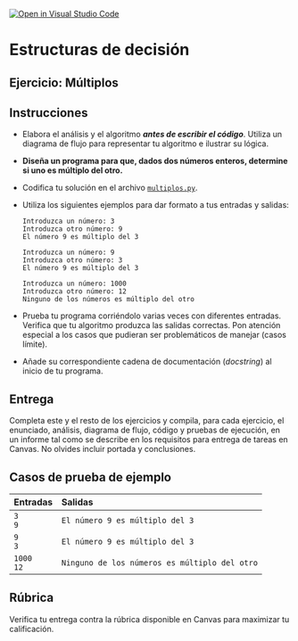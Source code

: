 [![Open in Visual Studio Code](https://classroom.github.com/assets/open-in-vscode-718a45dd9cf7e7f842a935f5ebbe5719a5e09af4491e668f4dbf3b35d5cca122.svg)](https://classroom.github.com/online_ide?assignment_repo_id=12251144&assignment_repo_type=AssignmentRepo)
# Estructuras de decisión

## Ejercicio: Múltiplos

## Instrucciones
- Elabora el análisis y el algoritmo ***antes de escribir el código***. Utiliza un diagrama de flujo para representar tu algoritmo e ilustrar su lógica.

- **Diseña un programa para que, dados dos números enteros, determine si uno es múltiplo del otro.**

- Codifica tu solución en el archivo [`multiplos.py`](/multiplos.py).
   
- Utiliza los siguientes ejemplos para dar formato a tus entradas y salidas:
  ```
  Introduzca un número: 3
  Introduzca otro número: 9
  El número 9 es múltiplo del 3
  
  Introduzca un número: 9
  Introduzca otro número: 3
  El número 9 es múltiplo del 3
  
  Introduzca un número: 1000
  Introduzca otro número: 12
  Ninguno de los números es múltiplo del otro
  ```
  
- Prueba tu programa corriéndolo varias veces con diferentes entradas. Verifica que tu algoritmo produzca las salidas correctas. Pon atención especial a los casos que pudieran ser problemáticos de manejar (casos límite).

- Añade su correspondiente cadena de documentación (*docstring*) al inicio de tu programa.
  
## Entrega
Completa este y el resto de los ejercicios y compila, para cada ejercicio, el enunciado, análisis, diagrama de flujo, código y pruebas de ejecución, en un informe tal como se describe en los requisitos para entrega de tareas en Canvas. No olvides incluir portada y conclusiones.

## Casos de prueba de ejemplo
| Entradas | Salidas |
|:---------|:--------|
| `3`<br>`9` | `El número 9 es múltiplo del 3` |
| `9`<br>`3` | `El número 9 es múltiplo del 3` |
| `1000`<br>`12`  | `Ninguno de los números es múltiplo del otro` |

## Rúbrica
Verifica tu entrega contra la rúbrica disponible en Canvas para maximizar tu calificación.
